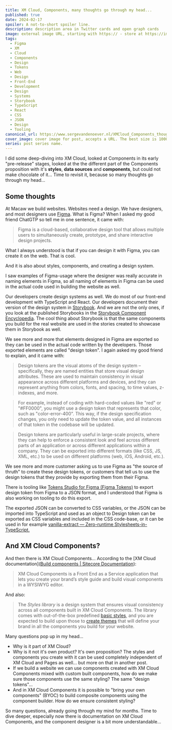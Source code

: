 ```yaml
---
title: XM Cloud, Components, many thoughts go through my head...
published: true
date: 2024-02-17
spoiler: A not-to-short spoiler line.
description: description area in Twitter cards and open graph cards
image: external image URL, starting with https:// - store at https://imgbb.com/
tags:
  - Figma
  - XM
  - Cloud
  - Components
  - Design
  - Tokens
  - Web
  - Design
  - Front-End
  - Development
  - Design
  - Systems
  - Storybook
  - TypeScript
  - React
  - CSS
  - JSON
  - Design
  - Tooling
canonical_url: https://www.sergevandenoever.nl/XMCloud_Components_thoughts
cover_image: cover image for post, accepts a URL. The best size is 1000 x 420.
series: post series name.
---
```

I did some deep-diving into XM Cloud, looked at Components in its early "pre-release" stages, looked at the the different part of the Components proposition with it's **styles**, **data sources** and **components**, but could not make chocolate of it... Time to revisit it, because so many thoughts go through my head...

## Some thoughts
At Macaw we build websites. Websites need a design. We have designers, and most designers use [Figma](https://www.figma.com/). What is Figma? When I asked my good friend ChatGTP so tell me in one sentence, it came with:

>Figma is a cloud-based, collaborative design tool that allows multiple users to simultaneously create, prototype, and share interactive design projects.

What I always understood is that if you can design it with Figma, you can create it on the web. That is cool.

And it is also about styles, components, and creating a design system.

I saw examples of Figma-usage where the designer was really accurate in naming elements in Figma, so all naming of elements in Figma can be used in the actual code used in building the website as well.

Our developers create design systems as well. We do most of our front-end development with TypeScript and React. Our developers document their version of the design system in [Storybook](https://storybook.js.org/). And we are not the only ones, if you look at the published Storybooks in the [Storybook Component Encyclopedia](https://storybook.js.org/showcase). The cool thing about Storybook is that the same components you build for the real website are used in the stories created to showcase them in Storybook as well.

We see more and more that elements designed in Figma are exported so they can be used in the actual code written by the developers. Those exported elements are called "design token". I again asked my good friend to explain, and it came with:

>Design tokens are the visual atoms of the design system – specifically, they are named entities that store visual design attributes. These are used to maintain consistency in visual appearance across different platforms and devices, and they can represent anything from colors, fonts, and spacing, to time values, z-indexes, and more.

>For example, instead of coding with hard-coded values like "red" or "#FF0000", you might use a design token that represents that color, such as "color-error-400". This way, if the design specification changes, you only need to update the token value, and all instances of that token in the codebase will be updated.

>Design tokens are particularly useful in large-scale projects, where they can help to enforce a consistent look and feel across different parts of an application or across different applications within a company. They can be exported into different formats (like CSS, JS, XML, etc.) to be used on different platforms (web, iOS, Android, etc.).

We see more and more customer asking us to use Figma as "the source of thruth" to create these design tokens, or customers that tell us to use the design tokens that they provide by exporting them from their Figma.

There is tooling like [Tokens Studio for Figma (Figma Tokens)](https://tokens.studio/) to export design token from Figma to a JSON format, and I understood that Figma is also working on tooling to do this export.

The exported JSON can be converted to CSS variables, or the JSON can be imported into TypeScript and used as an object to Design token can be exported as CSS variables and included in the CSS code-base, or it can be used in for example [vanilla-extract — Zero-runtime Stylesheets-in-TypeScript.](https://vanilla-extract.style/)

## And XM Cloud Components?
And then there is XM Cloud Components... According to the [XM Cloud documentation]([Build components | Sitecore Documentation](https://doc.sitecore.com/xmc/en/users/xm-cloud/build-components.html)):

>XM Cloud Components is a Front End as a Service application that lets you create your brand’s style guide and build visual components in a WYSIWYG editor.

And also:

>The _Styles library_ is a design system that ensures visual consistency across all components built in XM Cloud Components. The library comes with out-of-the-box predefined [basic styles](https://doc.sitecore.com/xmc/en/users/xm-cloud/define-style-basics.html), and you are expected to build upon those to [create themes](https://doc.sitecore.com/xmc/en/users/xm-cloud/compose-themes.html) that will define your brand in all the components you build for your website.

Many questions pop up in my head...

- Why is it part of XM Cloud?
- Why is it not it's own product? It's own proposition? The styles and components you create with it can be used completely independent of XM Cloud and Pages as well... but more on that in another post.
- If we build a website we can use components created with XM Cloud Components mixed with custom built components, how do we make sure those components use the same styling? The same "design tokens"...
- And in XM Cloud Components it is possible to "bring your own components" (BYOC) to build composite components using the component builder. How do we ensure consistent styling?

So many questions, already going through my mind for months. Time to dive deeper, especially now there is documentation on XM Cloud Components, and the component designer is a bit more understandable...
